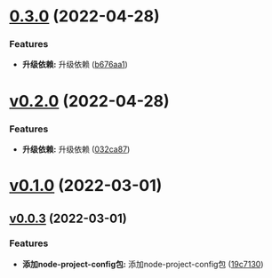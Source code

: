 # [0.3.0](https://github.com/qinshixixing/ebullience/compare/node-project-config/v0.2.0...node-project-config/0.3.0) (2022-04-28)


### Features

* **升级依赖:** 升级依赖 ([b676aa1](https://github.com/qinshixixing/ebullience/commit/b676aa139b42b8e6274016ffff0c29d7ec5d0ba8))



# [v0.2.0](https://github.com/qinshixixing/ebullience/compare/node-project-config/v0.1.0...node-project-config/v0.2.0) (2022-04-28)


### Features

* **升级依赖:** 升级依赖 ([032ca87](https://github.com/qinshixixing/ebullience/commit/032ca87dfe5e46c80283757f324c9fe89b333b93))



# [v0.1.0](https://github.com/qinshixixing/ebullience/compare/node-project-config/v0.0.3...node-project-config/v0.1.0) (2022-03-01)



## [v0.0.3](https://github.com/qinshixixing/ebullience/compare/19c7130908da168f8906190229fa18ca2c1ca93f...node-project-config/v0.0.3) (2022-03-01)


### Features

* **添加node-project-config包:** 添加node-project-config包 ([19c7130](https://github.com/qinshixixing/ebullience/commit/19c7130908da168f8906190229fa18ca2c1ca93f))




